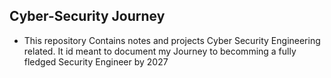 ## Cyber-Security Journey
+ This repository Contains notes and projects Cyber Security Engineering related. It id meant to document my Journey to becomming a fully fledged Security Engineer by 2027  

